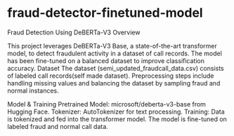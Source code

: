 # fraud-detector-finetuned-model
Fraud Detection Using DeBERTa-V3
Overview

This project leverages DeBERTa-V3 Base, a state-of-the-art transformer model, to detect fraudulent activity in a dataset of call records. The model has been fine-tuned on a balanced dataset to improve classification accuracy.
Dataset
    The dataset (semi_updated_fraudcall_data.csv) consists of labeled call records(self made dataset).
    Preprocessing steps include handling missing values and balancing the dataset by sampling fraud and normal instances.

Model & Training
    Pretrained Model: microsoft/deberta-v3-base from Hugging Face.
    Tokenizer: AutoTokenizer for text processing.
    Training:
        Data is tokenized and fed into the transformer model.
        The model is fine-tuned on labeled fraud and normal call data.
